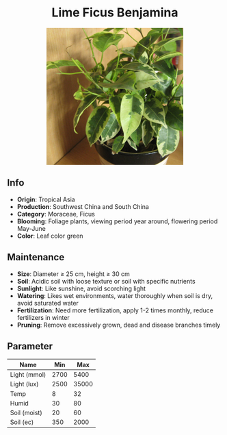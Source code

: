 <h1 align='center'>Lime Ficus Benjamina</h1>
<p align="center">
    <img 
        align='center'
        width='320'
        src="../images/lime ficus benjamina.png" 
        alt='Lime Ficus Benjamina' />
</p>

## Info

 - **Origin**: Tropical Asia
 - **Production**: Southwest China and South China
 - **Category**: Moraceae, Ficus
 - **Blooming**: Foliage plants, viewing period year around, flowering period May-June
 - **Color**: Leaf color green

## Maintenance

 - **Size**: Diameter ≥ 25 cm, height ≥ 30 cm
 - **Soil**: Acidic soil with loose texture or soil with specific nutrients
 - **Sunlight**: Like sunshine, avoid scorching light
 - **Watering**: Likes wet environments, water thoroughly when soil is dry, avoid saturated water
 - **Fertilization**: Need more fertilization, apply 1-2 times monthly, reduce fertilizers in winter
 - **Pruning**: Remove excessively grown, dead and disease branches timely

## Parameter

| Name         | Min  | Max   |
|--------------|------|-------|
| Light (mmol) | 2700 | 5400  |
| Light (lux)  | 2500 | 35000 |
| Temp         | 8    | 32    |
| Humid        | 30   | 80    |
| Soil (moist) | 20   | 60    |
| Soil (ec)    | 350  | 2000  |